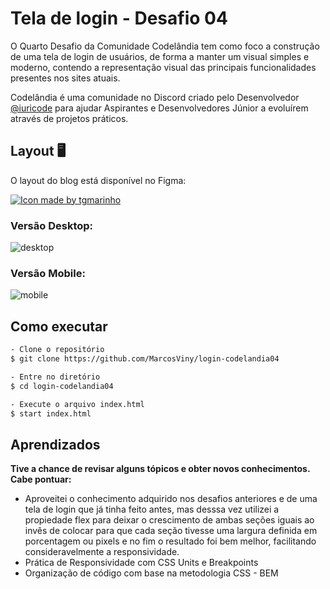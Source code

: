 # Tela de login - Desafio 04
O Quarto Desafio da Comunidade Codelândia tem como foco a construção de uma tela de login de usuários, de forma a manter um visual simples e moderno, contendo a representação visual das principais funcionalidades presentes nos sites atuais.

Codelândia é uma comunidade no Discord criado pelo Desenvolvedor <a href="https://github.com/iuricode">@iuricode</a> para ajudar Aspirantes e Desenvolvedores Júnior a evoluírem através de projetos práticos.

## Layout :desktop_computer:

O layout do blog está disponível no Figma:

<a href="https://www.figma.com/file/g7bQJTT0EvxwUd9Ja8g2qM/Desafios---Codel%C3%A2ndia-(Copy)?node-id=4261%3A2">
  <img alt="Icon made by tgmarinho" src="https://img.shields.io/badge/Acessar%20Layout%20-Figma-%2304D361">
</a>

### Versão Desktop:
![desktop](https://user-images.githubusercontent.com/58784661/127182319-37be641b-04dd-400b-8440-1325912b7ad8.png)

### Versão Mobile:
![mobile](https://user-images.githubusercontent.com/58784661/127184518-835bc55b-c0a8-4c21-b4b8-4da74f2e6c65.png)

## Como executar
```bash
- Clone o repositório
$ git clone https://github.com/MarcosViny/login-codelandia04

- Entre no diretório
$ cd login-codelandia04

- Execute o arquivo index.html
$ start index.html
```

## Aprendizados
**Tive a chance de revisar alguns tópicos e obter novos conhecimentos. Cabe pontuar:**
- Aproveitei o conhecimento adquirido nos desafios anteriores e de uma tela de login que já tinha feito antes, mas desssa vez utilizei a propiedade flex para deixar o crescimento de ambas seções iguais ao invês de colocar para que cada seção tivesse uma largura definida em porcentagem ou pixels e no fim o resultado foi bem melhor, facilitando consideravelmente a responsividade.
- Prática de Responsividade com CSS Units e Breakpoints
- Organização de código com base na metodologia CSS - BEM
